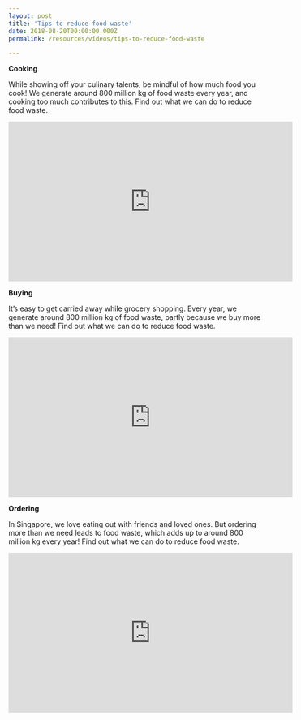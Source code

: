 ```yaml
---
layout: post
title: 'Tips to reduce food waste'
date: 2018-08-20T00:00:00.000Z
permalink: /resources/videos/tips-to-reduce-food-waste

---
```



**Cooking**

While showing off your culinary talents, be mindful of how much food you cook! We generate around 800 million kg of food waste every year, and cooking too much contributes to this. Find out what we can do to reduce food waste.

<div class="bp-youtube">
      <iframe width="560" height="315" src="https://www.youtube.com/embed/d3haMGOhsrQ" frameborder="0" allow="autoplay; encrypted-media" allowfullscreen></iframe>
</div>

**Buying**

It’s easy to get carried away while grocery shopping. Every year, we generate around 800 million kg of food waste, partly because we buy more than we need! Find out what we can do to reduce food waste.
<div class="bp-youtube">
      <iframe width="560" height="315" src="https://www.youtube.com/embed/_IbBz-7te-U" frameborder="0" allow="autoplay; encrypted-media" allowfullscreen></iframe>
</div>

**Ordering**

In Singapore, we love eating out with friends and loved ones. But ordering more than we need leads to food waste, which adds up to around 800 million kg every year! Find out what we can do to reduce food waste. 
<div class="bp-youtube">
      <iframe width="560" height="315" src="https://www.youtube.com/embed/MVBBe-PzCw8" frameborder="0" allow="autoplay; encrypted-media" allowfullscreen></iframe>
</div>
